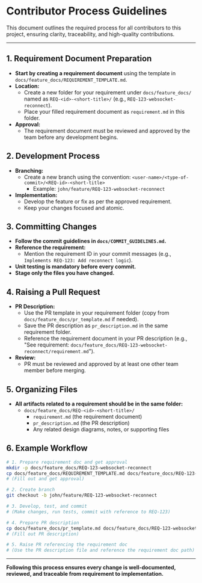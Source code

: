 # Contributor Process Guidelines

This document outlines the required process for all contributors to this project, ensuring clarity, traceability, and high-quality contributions.

---

## 1. Requirement Document Preparation

- **Start by creating a requirement document** using the template in `docs/feature_docs/REQUIREMENT_TEMPLATE.md`.
- **Location:**
  - Create a new folder for your requirement under `docs/feature_docs/` named as `REQ-<id>-<short-title>/` (e.g., `REQ-123-websocket-reconnect`).
  - Place your filled requirement document as `requirement.md` in this folder.
- **Approval:**
  - The requirement document must be reviewed and approved by the team before any development begins.

## 2. Development Process

- **Branching:**
  - Create a new branch using the convention: `<user-name>/<type-of-commit>/<REQ-id>-<short-title>`
    - Example: `john/feature/REQ-123-websocket-reconnect`
- **Implementation:**
  - Develop the feature or fix as per the approved requirement.
  - Keep your changes focused and atomic.

## 3. Committing Changes

- **Follow the commit guidelines in `docs/COMMIT_GUIDELINES.md`.**
- **Reference the requirement:**
  - Mention the requirement ID in your commit messages (e.g., `Implements REQ-123: Add reconnect logic`).
- **Unit testing is mandatory before every commit.**
- **Stage only the files you have changed.**

## 4. Raising a Pull Request

- **PR Description:**
  - Use the PR template in your requirement folder (copy from `docs/feature_docs/pr_template.md` if needed).
  - Save the PR description as `pr_description.md` in the same requirement folder.
  - Reference the requirement document in your PR description (e.g., "See requirement: `docs/feature_docs/REQ-123-websocket-reconnect/requirement.md`").
- **Review:**
  - PR must be reviewed and approved by at least one other team member before merging.

## 5. Organizing Files

- **All artifacts related to a requirement should be in the same folder:**
  - `docs/feature_docs/REQ-<id>-<short-title>/`
    - `requirement.md` (the requirement document)
    - `pr_description.md` (the PR description)
    - Any related design diagrams, notes, or supporting files

## 6. Example Workflow

```bash
# 1. Prepare requirement doc and get approval
mkdir -p docs/feature_docs/REQ-123-websocket-reconnect
cp docs/feature_docs/REQUIREMENT_TEMPLATE.md docs/feature_docs/REQ-123-websocket-reconnect/requirement.md
# (Fill out and get approval)

# 2. Create branch
git checkout -b john/feature/REQ-123-websocket-reconnect

# 3. Develop, test, and commit
# (Make changes, run tests, commit with reference to REQ-123)

# 4. Prepare PR description
cp docs/feature_docs/pr_template.md docs/feature_docs/REQ-123-websocket-reconnect/pr_description.md
# (Fill out PR description)

# 5. Raise PR referencing the requirement doc
# (Use the PR description file and reference the requirement doc path)
```

---

**Following this process ensures every change is well-documented, reviewed, and traceable from requirement to implementation.**
